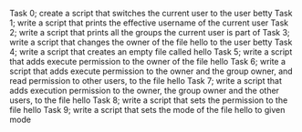 Task 0; create a script that switches the current user to the user betty
Task 1; write a script that prints the effective username of the current user
Task 2; write a script that prints all the groups the current user is part of
Task 3; write a script that changes the owner of the file hello to the user betty
Task 4; write a script that creates an empty file called hello
Task 5; write a script that adds execute permission to the owner of the file hello
Task 6; write a script that adds execute permission to the owner and the group owner, and read permission to other users, to the file hello
Task 7; write a script that adds execution permission to the owner, the group owner and the other users, to the file hello
Task 8; write a script that sets the permission to the file hello
Task 9; write a script that sets the mode of the file hello to given mode
